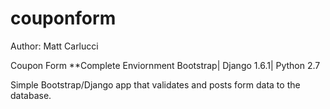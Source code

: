 couponform
==========

Author: Matt Carlucci

Coupon Form
**Complete Enviornment
Bootstrap| Django 1.6.1| Python 2.7 

Simple Bootstrap/Django app that validates and posts form data to the database. 
